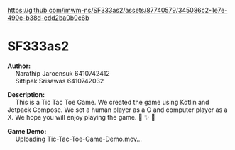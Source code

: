 
https://github.com/imwm-ns/SF333as2/assets/87740579/345086c2-1e7e-490e-b38d-edd2ba0b0c6b
# SF333as2
**Author:** <br>&emsp;
  Narathip Jaroensuk 6410742412 <br>&emsp;
  Sittipak Srisawas 6410742032

  **Description:** <br>&emsp;
    This is a Tic Tac Toe Game. We created the game using Kotlin and Jetpack Compose. We set a human player as a O and computer player as a X. We hope you will enjoy playing the game. 
    🐳 ✨ 🎲  <br>

  **Game Demo:** <br> &emsp;
Uploading Tic-Tac-Toe-Game-Demo.mov…
